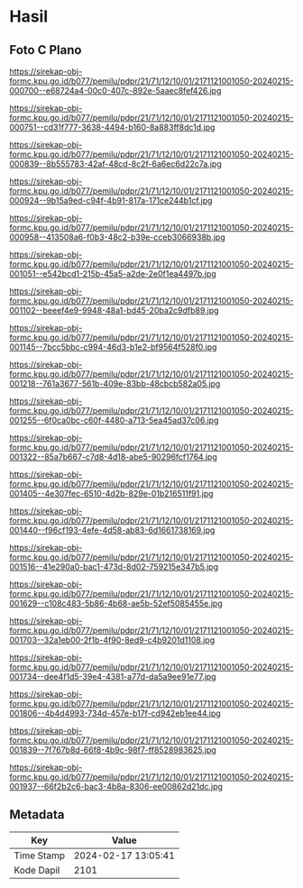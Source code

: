 # Hasil

## Foto C Plano

https://sirekap-obj-formc.kpu.go.id/b077/pemilu/pdpr/21/71/12/10/01/2171121001050-20240215-000700--e68724a4-00c0-407c-892e-5aaec8fef426.jpg

https://sirekap-obj-formc.kpu.go.id/b077/pemilu/pdpr/21/71/12/10/01/2171121001050-20240215-000751--cd31f777-3638-4494-b160-8a883ff8dc1d.jpg

https://sirekap-obj-formc.kpu.go.id/b077/pemilu/pdpr/21/71/12/10/01/2171121001050-20240215-000839--8b555783-42af-48cd-8c2f-6a6ec6d22c7a.jpg

https://sirekap-obj-formc.kpu.go.id/b077/pemilu/pdpr/21/71/12/10/01/2171121001050-20240215-000924--9b15a9ed-c94f-4b91-817a-171ce244b1cf.jpg

https://sirekap-obj-formc.kpu.go.id/b077/pemilu/pdpr/21/71/12/10/01/2171121001050-20240215-000958--413508a6-f0b3-48c2-b39e-cceb3066938b.jpg

https://sirekap-obj-formc.kpu.go.id/b077/pemilu/pdpr/21/71/12/10/01/2171121001050-20240215-001051--e542bcd1-215b-45a5-a2de-2e0f1ea4497b.jpg

https://sirekap-obj-formc.kpu.go.id/b077/pemilu/pdpr/21/71/12/10/01/2171121001050-20240215-001102--beeef4e9-9948-48a1-bd45-20ba2c9dfb89.jpg

https://sirekap-obj-formc.kpu.go.id/b077/pemilu/pdpr/21/71/12/10/01/2171121001050-20240215-001145--7bcc5bbc-c994-46d3-b1e2-bf9564f528f0.jpg

https://sirekap-obj-formc.kpu.go.id/b077/pemilu/pdpr/21/71/12/10/01/2171121001050-20240215-001218--761a3677-561b-409e-83bb-48cbcb582a05.jpg

https://sirekap-obj-formc.kpu.go.id/b077/pemilu/pdpr/21/71/12/10/01/2171121001050-20240215-001255--6f0ca0bc-c60f-4480-a713-5ea45ad37c06.jpg

https://sirekap-obj-formc.kpu.go.id/b077/pemilu/pdpr/21/71/12/10/01/2171121001050-20240215-001322--85a7b667-c7d8-4d18-abe5-90296fcf1764.jpg

https://sirekap-obj-formc.kpu.go.id/b077/pemilu/pdpr/21/71/12/10/01/2171121001050-20240215-001405--4e307fec-6510-4d2b-829e-01b216511f91.jpg

https://sirekap-obj-formc.kpu.go.id/b077/pemilu/pdpr/21/71/12/10/01/2171121001050-20240215-001440--f96cf193-4efe-4d58-ab83-6d1661738169.jpg

https://sirekap-obj-formc.kpu.go.id/b077/pemilu/pdpr/21/71/12/10/01/2171121001050-20240215-001516--41e290a0-bac1-473d-8d02-759215e347b5.jpg

https://sirekap-obj-formc.kpu.go.id/b077/pemilu/pdpr/21/71/12/10/01/2171121001050-20240215-001629--c108c483-5b86-4b68-ae5b-52ef5085455e.jpg

https://sirekap-obj-formc.kpu.go.id/b077/pemilu/pdpr/21/71/12/10/01/2171121001050-20240215-001703--32a1eb00-2f1b-4f90-8ed9-c4b9201d1108.jpg

https://sirekap-obj-formc.kpu.go.id/b077/pemilu/pdpr/21/71/12/10/01/2171121001050-20240215-001734--dee4f1d5-39e4-4381-a77d-da5a9ee91e77.jpg

https://sirekap-obj-formc.kpu.go.id/b077/pemilu/pdpr/21/71/12/10/01/2171121001050-20240215-001806--4b4d4993-734d-457e-b17f-cd942eb1ee44.jpg

https://sirekap-obj-formc.kpu.go.id/b077/pemilu/pdpr/21/71/12/10/01/2171121001050-20240215-001839--7f767b8d-66f8-4b9c-98f7-ff8528983625.jpg

https://sirekap-obj-formc.kpu.go.id/b077/pemilu/pdpr/21/71/12/10/01/2171121001050-20240215-001937--66f2b2c6-bac3-4b8a-8306-ee00862d21dc.jpg


## Metadata

| Key        | Value               |
| ---------- | ------------------- |
| Time Stamp | 2024-02-17 13:05:41 |
| Kode Dapil | 2101                |



